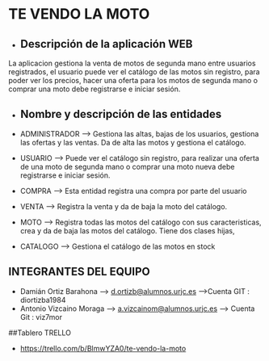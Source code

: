 # TE VENDO LA MOTO
- ## Descripción de la aplicación WEB
La aplicacion gestiona la venta de motos de segunda mano entre usuarios registrados, el usuario puede ver el catálogo de las motos sin registro, para poder ver los precios, hacer una oferta para los motos de segunda mano  o comprar una moto debe registrarse e iniciar sesión.

- ## Nombre y descripción de las entidades 

- ADMINISTRADOR --> Gestiona las altas, bajas de los usuarios, gestiona las ofertas y las ventas. Da de alta las motos y gestiona el catálogo.

- USUARIO --> Puede ver el catálogo sin registro, para realizar una oferta de una moto de segunda mano o comprar una moto nueva debe registrarse e iniciar sesión.

- COMPRA --> Esta entidad registra una compra por parte del usuario

- VENTA --> Registra la venta y da de baja la moto del catálogo.

- MOTO --> Registra todas las motos del catálogo con sus caracteristicas, crea y da de baja las motos del catálogo. Tiene dos clases hijas,

- CATALOGO --> Gestiona el catálogo de las motos en stock

## INTEGRANTES DEL EQUIPO

- Damián Ortiz Barahona --> d.ortizb@alumnos.urjc.es 
-->Cuenta GIT : diortizba1984
- Antonio Vizcaino Moraga --> a.vizcainom@alumnos.urjc.es --> Cuenta Git : viz7mor

##Tablero TRELLO
- https://trello.com/b/BlmwYZA0/te-vendo-la-moto


